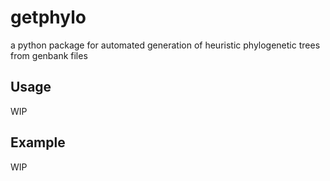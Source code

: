 # getphylo
a python package for automated generation of heuristic phylogenetic trees from genbank files

## Usage
WIP

## Example
WIP
